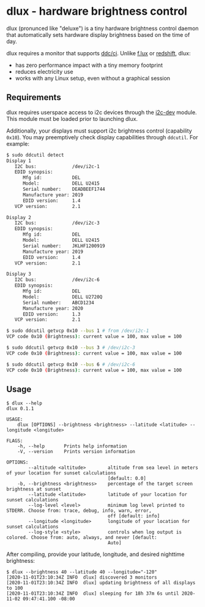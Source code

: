 # dlux - hardware brightness control
dlux (pronunced like "deluxe") is a tiny hardware brightness control daemon that
automatically sets hardware display brightness based on the time of day.


dlux requires a monitor that supports [ddc/ci](https://en.wikipedia.org/wiki/Display_Data_Channel#DDC/CI).
Unlike [f.lux](https://justgetflux.com/) or [redshift](https://github.com/jonls/redshift), dlux:
  * has zero performance impact with a tiny memory footprint
  * reduces electricity use
  * works with any Linux setup, even without a graphical session

## Requirements
dlux requires userspace access to i2c devices through the [i2c-dev](https://www.kernel.org/doc/Documentation/i2c/dev-interface)
module. This module must be loaded prior to launching dlux.


Additionally, your displays must support i2c brightness control (capability `0x10`).
You may preemptively check display capabilities through `ddcutil`. For example:

```bash
$ sudo ddcutil detect
Display 1
   I2C bus:             /dev/i2c-1
   EDID synopsis:
      Mfg id:           DEL
      Model:            DELL U2415
      Serial number:    DEADBEEF1744
      Manufacture year: 2019
      EDID version:     1.4
   VCP version:         2.1

Display 2
   I2C bus:             /dev/i2c-3
   EDID synopsis:
      Mfg id:           DEL
      Model:            DELL U2415
      Serial number:    JKLHF1200919
      Manufacture year: 2019
      EDID version:     1.4
   VCP version:         2.1

Display 3
   I2C bus:             /dev/i2c-6
   EDID synopsis:
      Mfg id:           DEL
      Model:            DELL U2720Q
      Serial number:    ABCD1234
      Manufacture year: 2020
      EDID version:     1.3
   VCP version:         2.1

$ sudo ddcutil getvcp 0x10 --bus 1 # from /dev/i2c-1
VCP code 0x10 (Brightness): current value = 100, max value = 100

$ sudo ddcutil getvcp 0x10 --bus 3 # /dev/i2c-3
VCP code 0x10 (Brightness): current value = 100, max value = 100

$ sudo ddcutil getvcp 0x10 --bus 6 # /dev/i2c-6
VCP code 0x10 (Brightness): current value = 100, max value = 100
```

## Usage
```
$ dlux --help
dlux 0.1.1

USAGE:
    dlux [OPTIONS] --brightness <brightness> --latitude <latitude> --longitude <longitude>

FLAGS:
    -h, --help       Prints help information
    -V, --version    Prints version information

OPTIONS:
        --altitude <altitude>        altitude from sea level in meters of your location for sunset calculations
                                     [default: 0.0]
    -b, --brightness <brightness>    percentage of the target screen brightness at sunset
        --latitude <latitude>        latitude of your location for sunset calculations
        --log-level <level>          minimum log level printed to STDERR. Choose from: trace, debug, info, warn, error,
                                     off [default: info]
        --longitude <longitude>      longitude of your location for sunset calculations
        --log-style <style>          controls when log output is colored. Choose from: auto, always, and never [default:
                                     Auto]
```

After compiling, provide your latitude, longitude, and desired nighttime brightness:
```
$ dlux --brightness 40 --latitude 40 --longitude="-120"
[2020-11-01T23:10:34Z INFO  dlux] discovered 3 monitors
[2020-11-01T23:10:34Z INFO  dlux] updating brightness of all displays to 100
[2020-11-01T23:10:34Z INFO  dlux] sleeping for 18h 37m 6s until 2020-11-02 09:47:41.100 -08:00
```
